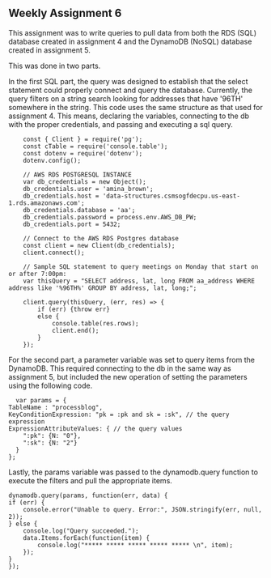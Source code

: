 ## Weekly Assignment 6
This assignment was to write queries to pull data from both the RDS (SQL) database created in assignment 4 and the DynamoDB (NoSQL) database created in assignment 5.

This was done in two parts.

In the first SQL part, the query was designed to establish that the select statement could properly connect and query the database. Currently, the query filters on a string search looking for addresses that have '96TH' somewhere in the string.
This code uses the same structure as that used for assignment 4. This means, declaring the variables, connecting to the db with the proper credentials, and passing and executing a sql query.

        const { Client } = require('pg');
        const cTable = require('console.table');
        const dotenv = require('dotenv');
        dotenv.config(); 
        
        // AWS RDS POSTGRESQL INSTANCE
        var db_credentials = new Object();
        db_credentials.user = 'amina_brown';
        db_credentials.host = 'data-structures.csmsogfdecpu.us-east-1.rds.amazonaws.com';
        db_credentials.database = 'aa';
        db_credentials.password = process.env.AWS_DB_PW;
        db_credentials.port = 5432;
        
        // Connect to the AWS RDS Postgres database
        const client = new Client(db_credentials);
        client.connect();
        
        // Sample SQL statement to query meetings on Monday that start on or after 7:00pm: 
        var thisQuery = "SELECT address, lat, long FROM aa_address WHERE address like '%96TH%' GROUP BY address, lat, long;";
        
        client.query(thisQuery, (err, res) => {
            if (err) {throw err}
            else {
                console.table(res.rows);
                client.end();
            }
        });
    
For the second part, a parameter variable was set to query items from the DynamoDB. This required connecting to the db in the same way as assignment 5, but included the new operation of setting the parameters using the following code.

      var params = {
    TableName : "processblog",
    KeyConditionExpression: "pk = :pk and sk = :sk", // the query expression
    ExpressionAttributeValues: { // the query values
        ":pk": {N: "0"},
        ":sk": {N: "2"}
      }
    };
    
Lastly, the params variable was passed to the dynamodb.query function to execute the filters and pull the appropriate items.

    dynamodb.query(params, function(err, data) {
    if (err) {
        console.error("Unable to query. Error:", JSON.stringify(err, null, 2));
    } else {
        console.log("Query succeeded.");
        data.Items.forEach(function(item) {
            console.log("***** ***** ***** ***** ***** \n", item);
        });
    }
    });